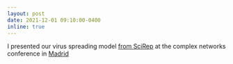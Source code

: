 ```yaml
---
layout: post
date: 2021-12-01 09:10:00-0400
inline: true
---
```


I presented our virus spreading model [from SciRep](https://www.nature.com/articles/s41598-021-86704-2) at the complex networks conference in [Madrid](https://complexnetworks.org/)